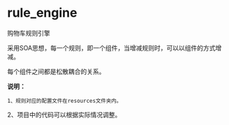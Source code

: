 # rule_engine
购物车规则引擎

采用SOA思想，每一个规则，即一个组件，当增减规则时，可以以组件的方式增减。

每个组件之间都是松散耦合的关系。

**说明：**

	1、规则对应的配置文件在resources文件夹内。
  2、项目中的代码可以根据实际情况调整。
